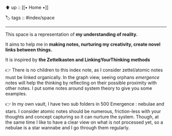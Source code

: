 ⬆️ up :: [[• Home •]]

🏷️ tags :: #index/space

---

This space is a representation of **my understanding of reality.**

It aims to help me in **making notes, nurturing my creativity, create novel links between things.**

It is inspired by **the Zettelkasten and LinkingYourThinking methods**

👉 There is no children to this index note, as I consider zettel/atomic notes must be linked organically. In the graph view, seeing orphans *emergence* notes will help the thinking by reflecting on their possible proximity with other notes. I put some notes around system theory to give you some examples.

👉 In my own vault, I have two sub folders in 500 Emergence : nebulae and stars. I consider atomic notes should be numerous, friction-less with your thoughts and concept capturing so it can nurture the system. Though, at the same time I like to have a clear view on what is not processed yet, so a nebulae is a star wannabe and I go through them regularly.